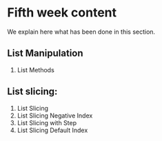 #  Fifth week content

We explain here what has been done in this section.

## List Manipulation

1. List Methods

## List slicing:

1. List Slicing
2. List Slicing Negative Index
3. List Slicing with Step
4. List Slicing Default Index